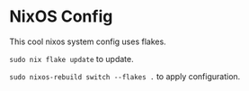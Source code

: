 # NixOS Config
This cool nixos system config uses flakes.

`sudo nix flake update` to update.

`sudo nixos-rebuild switch --flakes .` to apply configuration.
